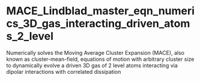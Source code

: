 # MACE_Lindblad_master_eqn_numerics_3D_gas_interacting_driven_atoms_2_level
 Numerically solves the Moving Average Cluster Expansion (MACE), also known as cluster-mean-field, equations of motion with arbitrary cluster size to dynamically evolve a driven 3D gas of 2 level atoms interacting via dipolar interactions with correlated dissipation
